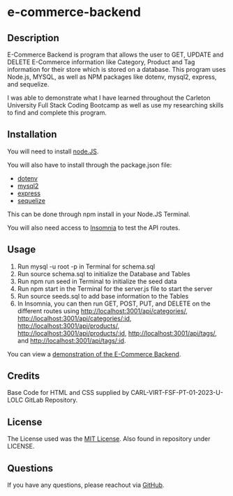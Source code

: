 # e-commerce-backend

## Description

E-Commerce Backend is program that allows the user to GET, UPDATE and DELETE E-Commerce information like Category, Product and Tag information for their store which is stored on a database. This program uses Node.js, MYSQL, as well as NPM packages like dotenv, mysql2, express, and sequelize. 

I was able to demonstrate what I have learned throughout the Carleton University Full Stack Coding Bootcamp as well as use my researching skills to find and complete this program.

## Installation

You will need to install [node.JS](https://nodejs.org/en/download). 

You will also have to install through the package.json file: 

- [dotenv](https://www.npmjs.com/package/dotenv)
- [mysql2](https://www.npmjs.com/package/mysql2)
- [express](https://www.npmjs.com/package/express)
- [sequelize](https://www.npmjs.com/package/sequelize)

This can be done through npm install in your Node.JS Terminal.

You will also need access to [Insomnia](https://insomnia.rest/) to test the API routes. 

## Usage

1. Run mysql -u root -p in Terminal for schema.sql
2. Run source schema.sql to initialize the Database and Tables
3. Run npm run seed in Terminal to initialize the seed data
4. Run npm start in the Terminal for the server.js file to start the server
5. Run source seeds.sql to add base information to the Tables
6. In Insomnia, you can then run GET, POST, PUT, and DELETE on the different routes using [http://localhost:3001/api/categories/](http://localhost:3001/api/categories/), [http://localhost:3001/api/categories/:id](http://localhost:3001/api/categories/:id), [http://localhost:3001/api/products/](http://localhost:3001/api/products/), [http://localhost:3001/api/products/:id](http://localhost:3001/api/products/:id), [http://localhost:3001/api/tags/](http://localhost:3001/api/tags/), and [http://localhost:3001/api/tags/:id](http://localhost:3001/api/tags/:id).

You can view a [demonstration of the E-Commerce Backend](https://drive.google.com/file/d/1uyxQB4WpU5R7q9FYquBcnFsjHl-n9dr8/view).

## Credits

Base Code for HTML and CSS supplied by CARL-VIRT-FSF-PT-01-2023-U-LOLC GitLab Repository.

## License

The License used was the [MIT License](https://choosealicense.com/licenses/mit/). Also found in repository under LICENSE.

## Questions

If you have any questions, please reachout via [GitHub](https://github.com/mdeluca13/).